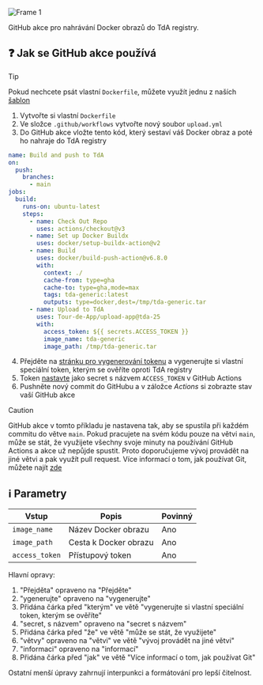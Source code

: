 ![Frame 1](https://github.com/user-attachments/assets/4b8145b6-db05-415b-9d1c-511b88dfff83)

GitHub akce pro nahrávání Docker obrazů do TdA registry.

## ❓ Jak se GitHub akce používá

> [!TIP]
> Pokud nechcete psát vlastní `Dockerfile`, můžete využít jednu z naších [šablon](https://github.com/orgs/Tour-de-App/repositories?type=source&q=template:true+archived:false)

1. Vytvořte si vlastní `Dockerfile`
2. Ve složce `.github/workflows` vytvořte nový soubor `upload.yml`
3. Do GitHub akce vložte tento kód, který sestaví váš Docker obraz a poté ho nahraje do TdA registry
```yml
name: Build and push to TdA
on:
  push:
    branches:
      - main
jobs:
  build:
    runs-on: ubuntu-latest
    steps:
      - name: Check Out Repo
        uses: actions/checkout@v3
      - name: Set up Docker Buildx
        uses: docker/setup-buildx-action@v2
      - name: Build
        uses: docker/build-push-action@v6.8.0
        with:
          context: ./
          cache-from: type=gha
          cache-to: type=gha,mode=max
          tags: tda-generic:latest
          outputs: type=docker,dest=/tmp/tda-generic.tar
      - name: Upload to TdA
        uses: Tour-de-App/upload-app@tda-25
        with:
          access_token: ${{ secrets.ACCESS_TOKEN }}
          image_name: tda-generic
          image_path: /tmp/tda-generic.tar
```
4. Přejděte na [stránku pro vygenerování tokenu](https://odevzdavani.tourdeapp.cz/team-token) a vygenerujte si vlastní speciální token, kterým se ověříte oproti TdA registry
5. Token [nastavte](https://docs.github.com/en/actions/security-for-github-actions/security-guides/using-secrets-in-github-actions#creating-secrets-for-a-repository) jako secret s názvem `ACCESS_TOKEN` v GitHub Actions
6. Pushněte nový commit do GitHubu a v záložce *Actions* si zobrazte stav vaší GitHub akce



> [!CAUTION]
> GitHub akce v tomto příkladu je nastavena tak, aby se spustila při každém commitu do větve `main`. Pokud pracujete na svém kódu pouze na větvi `main`, může se stát, že využijete všechny svoje minuty na používání GitHub Actions a akce už nepůjde spustit. Proto doporučujeme vývoj provádět na jiné větvi a pak využít pull request. Více informací o tom, jak používat Git, můžete najít [zde](https://tourdeapp.cz/webinare/odevzdej-a-otestuj-git-github-a-testovaci-platforma)

## ℹ️ Parametry
| Vstup | Popis | Povinný |
|-------|-------|---------|
| `image_name` | Název Docker obrazu | Ano | 
| `image_path` | Cesta k Docker obrazu | Ano | 
| `access_token` | Přístupový token | Ano |

Hlavní opravy:
1. "Přejděta" opraveno na "Přejděte"
2. "ygenerujte" opraveno na "vygenerujte"
3. Přidána čárka před "kterým" ve větě "vygenerujte si vlastní speciální token, kterým se ověříte"
4. "secret, s názvem" opraveno na "secret s názvem"
5. Přidána čárka před "že" ve větě "může se stát, že využijete"
6. "větvy" opraveno na "větvi" ve větě "vývoj provádět na jiné větvi"
7. "informaci" opraveno na "informací"
8. Přidána čárka před "jak" ve větě "Více informací o tom, jak používat Git"

Ostatní menší úpravy zahrnují interpunkci a formátování pro lepší čitelnost.
